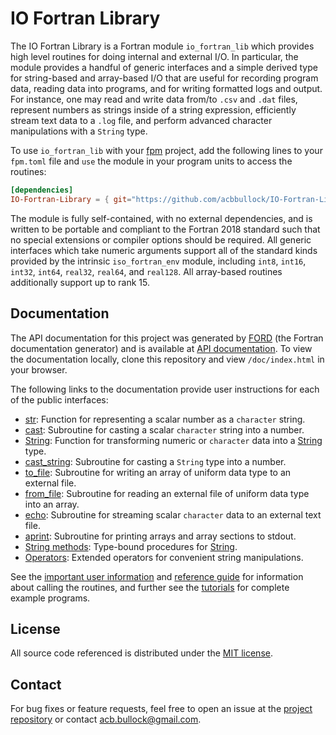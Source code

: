 # IO Fortran Library

The IO Fortran Library is a Fortran module `io_fortran_lib` which provides high level routines for doing internal and external I/O. In particular, the module provides a handful of generic interfaces and a simple derived type for string-based and array-based I/O that are useful for recording program data, reading data into programs, and for writing formatted logs and output. For instance, one may read and write data from/to `.csv` and `.dat` files, represent numbers as strings inside of a string expression, efficiently stream text data to a `.log` file, and perform advanced character manipulations with a `String` type.

To use `io_fortran_lib` with your [fpm](https://github.com/fortran-lang/fpm) project, add the following lines to your `fpm.toml` file and `use` the module in your program units to access the routines:

```toml
[dependencies]
IO-Fortran-Library = { git="https://github.com/acbbullock/IO-Fortran-Library", branch="main" }
```

The module is fully self-contained, with no external dependencies, and is written to be portable and compliant to the Fortran 2018 standard such that no special extensions or compiler options should be required. All generic interfaces which take numeric arguments support all of the standard kinds provided by the intrinsic `iso_fortran_env` module, including `int8`, `int16`, `int32`, `int64`, `real32`, `real64`, and `real128`. All array-based routines additionally support up to rank 15.

## Documentation

The API documentation for this project was generated by [FORD](https://github.com/Fortran-FOSS-Programmers/ford) (the Fortran documentation generator) and is available at [API documentation](https://acbbullock.github.io/IO-Fortran-Library/doc/index.html). To view the documentation locally, clone this repository and view `/doc/index.html` in your browser.

The following links to the documentation provide user instructions for each of the public interfaces:

* [str](https://acbbullock.github.io/IO-Fortran-Library/doc/page/Ref/str.html): Function for representing a scalar number as a `character` string.
* [cast](https://acbbullock.github.io/IO-Fortran-Library/doc/page/Ref/cast.html): Subroutine for casting a scalar `character` string into a number.
* [String](https://acbbullock.github.io/IO-Fortran-Library/doc/page/Ref/string.html): Function for transforming numeric or `character` data into a [String](https://acbbullock.github.io/IO-Fortran-Library/doc/type/string.html) type.
* [cast_string](https://acbbullock.github.io/IO-Fortran-Library/doc/page/Ref/cast_string.html): Subroutine for casting a `String` type into a number.
* [to_file](https://acbbullock.github.io/IO-Fortran-Library/doc/page/Ref/to_file.html): Subroutine for writing an array of uniform data type to an external file.
* [from_file](https://acbbullock.github.io/IO-Fortran-Library/doc/page/Ref/from_file.html): Subroutine for reading an external file of uniform data type into an array.
* [echo](https://acbbullock.github.io/IO-Fortran-Library/doc/page/Ref/echo.html): Subroutine for streaming scalar `character` data to an external text file.
* [aprint](https://acbbullock.github.io/IO-Fortran-Library/doc/page/Ref/aprint.html): Subroutine for printing arrays and array sections to stdout.
* [String methods](https://acbbullock.github.io/IO-Fortran-Library/doc/page/Ref/string-methods.html): Type-bound procedures for [String](https://acbbullock.github.io/IO-Fortran-Library/doc/type/string.html).
* [Operators](https://acbbullock.github.io/IO-Fortran-Library/doc/page/Ref/operators.html): Extended operators for convenient string manipulations.

See the [important user information](https://acbbullock.github.io/IO-Fortran-Library/doc/page/UserInfo/index.html) and [reference guide](https://acbbullock.github.io/IO-Fortran-Library/doc/page/Ref/index.html) for information about calling the routines, and further see the [tutorials](https://acbbullock.github.io/IO-Fortran-Library/doc/page/Examples/index.html) for complete example programs.

## License

All source code referenced is distributed under the [MIT license](https://github.com/acbbullock/IO-Fortran-Library/blob/main/LICENCE).

## Contact

For bug fixes or feature requests, feel free to open an issue at the [project repository](https://github.com/acbbullock/IO-Fortran-Library) or contact [acb.bullock@gmail.com](mailto:acb.bullock@gmail.com).
